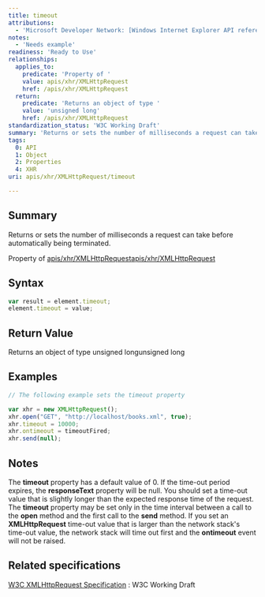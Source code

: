 ```yaml
---
title: timeout
attributions:
  - 'Microsoft Developer Network: [Windows Internet Explorer API reference Article](http://msdn.microsoft.com/en-us/library/ie/hh828809%28v=vs.85%29.aspx)'
notes:
  - 'Needs example'
readiness: 'Ready to Use'
relationships:
  applies_to:
    predicate: 'Property of '
    value: apis/xhr/XMLHttpRequest
    href: /apis/xhr/XMLHttpRequest
  return:
    predicate: 'Returns an object of type '
    value: 'unsigned long'
    href: /apis/xhr/XMLHttpRequest
standardization_status: 'W3C Working Draft'
summary: 'Returns or sets the number of milliseconds a request can take before automatically being terminated.'
tags:
  0: API
  1: Object
  2: Properties
  4: XHR
uri: apis/xhr/XMLHttpRequest/timeout

---
```

## <span>Summary</span>

Returns or sets the number of milliseconds a request can take before automatically being terminated.

Property of [apis/xhr/XMLHttpRequest](/apis/xhr/XMLHttpRequest)[apis/xhr/XMLHttpRequest](/apis/xhr/XMLHttpRequest)

## <span>Syntax</span>

``` js
var result = element.timeout;
element.timeout = value;
```

## <span>Return Value</span>

Returns an object of type unsigned longunsigned long

## <span>Examples</span>

``` js
// The following example sets the timeout property

var xhr = new XMLHttpRequest();
xhr.open("GET", "http://localhost/books.xml", true);
xhr.timeout = 10000;
xhr.ontimeout = timeoutFired;
xhr.send(null);
```

## <span>Notes</span>

The **timeout** property has a default value of 0. If the time-out period expires, the **responseText** property will be null. You should set a time-out value that is slightly longer than the expected response time of the request. The **timeout** property may be set only in the time interval between a call to the **open** method and the first call to the **send** method. If you set an **XMLHttpRequest** time-out value that is larger than the network stack's time-out value, the network stack will time out first and the **ontimeout** event will not be raised.

## <span>Related specifications</span>

[W3C XMLHttpRequest Specification](http://www.w3.org/TR/XMLHttpRequest/)
:   W3C Working Draft
